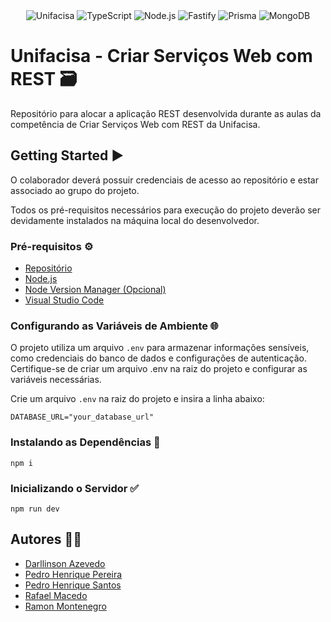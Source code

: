 <div align="center">
  <img alt="Unifacisa" src="https://img.shields.io/badge/Unifacisa-00599C?style=for-the-badge&logo=java&logoColor=white">
  <img alt="TypeScript" src="https://img.shields.io/badge/TypeScript-007ACC?style=for-the-badge&logo=typescript&logoColor=white">
  <img alt="Node.js" src="https://img.shields.io/badge/Node.js-43853D?style=for-the-badge&logo=node.js&logoColor=white">
  <img alt="Fastify" src="https://img.shields.io/badge/fastify-202020?style=for-the-badge&logo=fastify&logoColor=white">
  <img alt="Prisma" src="https://img.shields.io/badge/Prisma-3982CE?style=for-the-badge&logo=Prisma&logoColor=white">
  <img alt="MongoDB" src="https://img.shields.io/badge/MongoDB-4EA94B?style=for-the-badge&logo=mongodb&logoColor=white">
</div>

# Unifacisa - Criar Serviços Web com REST 🗃️

Repositório para alocar a aplicação REST desenvolvida durante as aulas da competência de Criar Serviços Web com REST da Unifacisa.

## Getting Started ▶️

O colaborador deverá possuir credenciais de acesso ao repositório e estar associado ao grupo do projeto.

Todos os pré-requisitos necessários para execução do projeto deverão ser devidamente instalados na máquina local do desenvolvedor.

### Pré-requisitos ⚙️

- [Repositório](https://github.com/darllinsonazvd/web-rest-unifacisa)
- [Node.js](https://nodejs.org/en)
- [Node Version Manager (Opcional)](https://github.com/nvm-sh/nvm)
- [Visual Studio Code](https://code.visualstudio.com/)

### Configurando as Variáveis de Ambiente 🌐

O projeto utiliza um arquivo `.env` para armazenar informações sensíveis, como credenciais do banco de dados e configurações de autenticação. Certifique-se de criar um arquivo .env na raiz do projeto e configurar as variáveis necessárias.

Crie um arquivo `.env` na raiz do projeto e insira a linha abaixo:

`DATABASE_URL="your_database_url"`

### Instalando as Dependências 💾

`npm i`

### Inicializando o Servidor ✅

`npm run dev`

## Autores 🧑‍💻

- [Darllinson Azevedo](https://github.com/darllinsonazvd)
- [Pedro Henrique Pereira](https://github.com/pedrohpdo)
- [Pedro Henrique Santos](https://github.com/pedrohsantosg)
- [Rafael Macedo](https://github.com/rafaelmacedos)
- [Ramon Montenegro](https://github.com/ramonmontenegropng)
